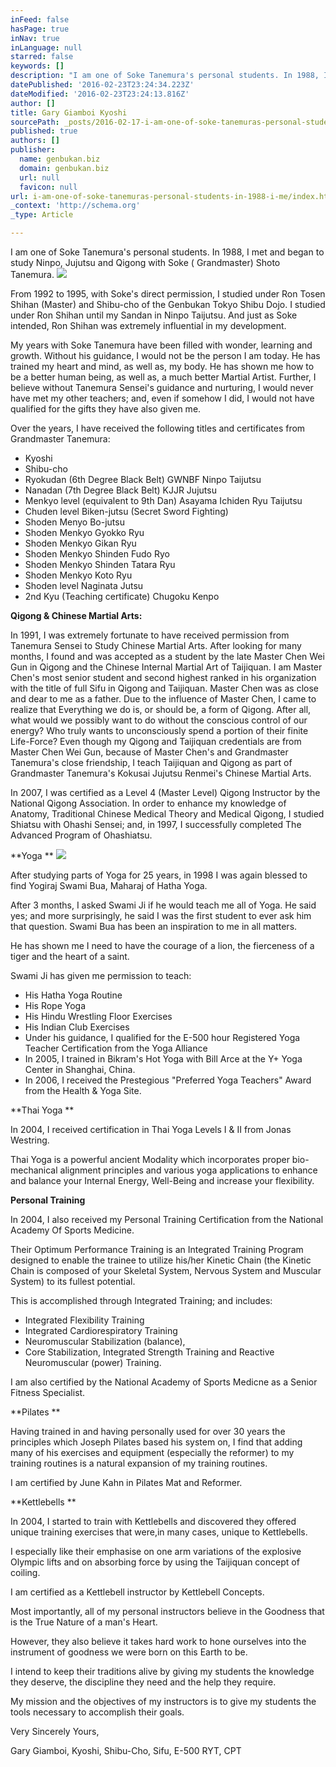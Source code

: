 ```yaml
---
inFeed: false
hasPage: true
inNav: true
inLanguage: null
starred: false
keywords: []
description: "I am one of Soke Tanemura's personal students. In 1988, I met and began to study Ninpo, Jujutsu and Qigong with Soke ( Grandmaster) Shoto Tanemura. From 1992 to"
datePublished: '2016-02-23T23:24:34.223Z'
dateModified: '2016-02-23T23:24:13.816Z'
author: []
title: Gary Giamboi Kyoshi
sourcePath: _posts/2016-02-17-i-am-one-of-soke-tanemuras-personal-students-in-1988-i-me.md
published: true
authors: []
publisher:
  name: genbukan.biz
  domain: genbukan.biz
  url: null
  favicon: null
url: i-am-one-of-soke-tanemuras-personal-students-in-1988-i-me/index.html
_context: 'http://schema.org'
_type: Article

---
```

I am one of Soke Tanemura's personal students. In 1988, I met and began to study Ninpo, Jujutsu and Qigong with Soke ( Grandmaster) Shoto Tanemura. ![](https://the-grid-user-content.s3-us-west-2.amazonaws.com/ae150297-bf1c-4489-9f61-b62686c91968.JPG)

From 1992 to 1995, with Soke's direct permission, I studied under Ron Tosen Shihan (Master) and Shibu-cho of the Genbukan Tokyo Shibu Dojo. I studied under Ron Shihan until my Sandan in Ninpo Taijutsu. And just as Soke intended, Ron Shihan was extremely influential in my development. 

My years with Soke Tanemura have been filled with wonder, learning and growth. Without his guidance, I would not be the person I am today. He has trained my heart and mind, as well as, my body. He has shown me how to be a better human being, as well as, a much better Martial Artist. Further, I believe without Tanemura Sensei's guidance and nurturing, I would never have met my other teachers; and, even if somehow I did, I would not have qualified for the gifts they have also given me. 

Over the years, I have received the following titles and certificates from Grandmaster Tanemura: 

* Kyoshi
* Shibu-cho
* Ryokudan (6th Degree Black Belt) GWNBF Ninpo Taijutsu
* Nanadan (7th Degree Black Belt) KJJR Jujutsu
* Menkyo level (equivalent to 9th Dan) Asayama Ichiden Ryu Taijutsu
* Chuden level Biken-jutsu (Secret Sword Fighting)
* Shoden Menyo Bo-jutsu
* Shoden Menkyo Gyokko Ryu
* Shoden Menkyo Gikan Ryu
* Shoden Menkyo Shinden Fudo Ryo
* Shoden Menkyo Shinden Tatara Ryu
* Shoden Menkyo Koto Ryu
* Shoden level Naginata Jutsu
* 2nd Kyu (Teaching certificate) Chugoku Kenpo

**Qigong & Chinese Martial Arts:**

In 1991, I was extremely fortunate to have received permission from Tanemura Sensei to Study Chinese Martial Arts. After looking for many months, I found and was accepted as a student by the late Master Chen Wei Gun in Qigong and the Chinese Internal Martial Art of Taijiquan. I am Master Chen's most senior student and second highest ranked in his organization with the title of full Sifu in Qigong and Taijiquan. Master Chen was as close and dear to me as a father. Due to the influence of Master Chen, I came to realize that Everything we do is, or should be, a form of Qigong. After all, what would we possibly want to do without the conscious control of our energy? Who truly wants to unconsciously spend a portion of their finite Life-Force? Even though my Qigong and Taijiquan credentials are from Master Chen Wei Gun, because of Master Chen's and Grandmaster Tanemura's close friendship, I teach Taijiquan and Qigong as part of Grandmaster Tanemura's Kokusai Jujutsu Renmei's Chinese Martial Arts. 

In 2007, I was certified as a Level 4 (Master Level) Qigong Instructor by the National Qigong Association. In order to enhance my knowledge of Anatomy, Traditional Chinese Medical Theory and Medical Qigong, I studied Shiatsu with Ohashi Sensei; and, in 1997, I successfully completed The Advanced Program of Ohashiatsu.   

**Yoga **
![](https://the-grid-user-content.s3-us-west-2.amazonaws.com/e1fd4811-441d-48c3-91e9-33b1b4007320.jpg)

After studying parts of Yoga for 25 years, in 1998 I was again blessed to find Yogiraj Swami Bua, Maharaj of Hatha Yoga. 

After 3 months, I asked Swami Ji if he would teach me all of Yoga. He said yes; and more surprisingly, he said I was the first student to ever ask him that question. Swami Bua has been an inspiration to me in all matters. 

He has shown me I need to have the courage of a lion, the fierceness of a tiger and the heart of a saint. 

Swami Ji has given me permission to teach: 

* His Hatha Yoga Routine  
* His Rope Yoga 
* His Hindu Wrestling Floor Exercises 
* His Indian Club Exercises 
* Under his guidance, I qualified for the E-500 hour   Registered Yoga Teacher Certification from the   Yoga Alliance 
* In 2005, I trained in Bikram's Hot Yoga with Bill Arce   at the Y+ Yoga Center in Shanghai, China. 
* In 2006, I received the Prestegious "Preferred Yoga   Teachers" Award from the Health & Yoga Site. 

**Thai Yoga **

In 2004, I received certification in Thai Yoga Levels I & II from Jonas Westring. 

Thai Yoga is a powerful ancient Modality which incorporates proper bio-mechanical alignment principles and various yoga applications to enhance and balance your Internal Energy, Well-Being and increase your flexibility.   

**Personal Training**

In 2004, I also received my Personal Training Certification from the National Academy Of Sports Medicine. 

Their Optimum Performance Training is an Integrated Training Program designed to enable the trainee to utilize his/her Kinetic Chain (the Kinetic Chain is composed of your Skeletal System, Nervous System and Muscular System) to its fullest potential. 

This is accomplished through Integrated Training; and includes: 

* Integrated Flexibility Training
* Integrated Cardiorespiratory Training
* Neuromuscular Stabilization (balance),
* Core Stabilization, Integrated Strength Training and Reactive Neuromuscular (power) Training. 

I am also certified by the National Academy of Sports Medicne as a Senior Fitness Specialist.   

**Pilates **

Having trained in and having personally used for over 30 years the principles which Joseph Pilates based his system on, I find that adding many of his exercises and equipment (especially the reformer) to my training routines is a natural expansion of my training routines. 

I am certified by June Kahn in Pilates Mat and Reformer.   

**Kettlebells **

In 2004, I started to train with Kettlebells and discovered they offered unique training exercises that were,in many cases, unique to Kettlebells. 

I especially like their emphasise on one arm variations of the explosive Olympic lifts and on absorbing force by using the Taijiquan concept of coiling. 

I am certified as a Kettlebell instructor by Kettlebell Concepts.    

Most importantly, all of my personal instructors believe in the Goodness that is the True Nature of a man's Heart. 

However, they also believe it takes hard work to hone ourselves into the instrument of goodness we were born on this Earth to be. 

I intend to keep their traditions alive by giving my students the knowledge they deserve, the discipline they need and the help they require. 

My mission and the objectives of my instructors is to give my students the tools necessary to accomplish their goals.   

Very Sincerely Yours, 

Gary Giamboi, Kyoshi, Shibu-Cho, Sifu, E-500 RYT, CPT